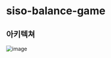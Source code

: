 # siso-balance-game

## 아키텍쳐
![image](https://github.com/user-attachments/assets/c190a75a-094e-49cc-9ab7-99021f8fdb87)
